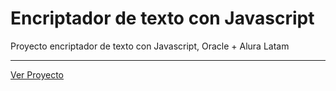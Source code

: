 # Encriptador de texto con Javascript

Proyecto encriptador de texto con Javascript, Oracle + Alura Latam

<hr />

[Ver Proyecto](https://dcyar-learning.github.io/encriptador/)

